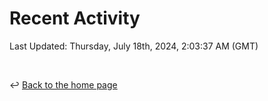 # Recent Activity

<!--RECENT_ACTIVITY:start-->
<!--RECENT_ACTIVITY:end-->

<!--RECENT_ACTIVITY:last_update-->
Last Updated: Thursday, July 18th, 2024, 2:03:37 AM (GMT)
<!--RECENT_ACTIVITY:last_update_end-->

<br>

↩️ [Back to the home page](/README.md)
